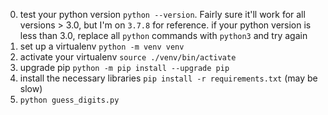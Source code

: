 0. test your python version `python --version`. Fairly sure it'll work for all versions > 3.0, but I'm on `3.7.8` for reference.
if your python version is less than 3.0, replace all `python` commands with `python3` and try again
1. set up a virtualenv `python -m venv venv`
2. activate your virtualenv `source ./venv/bin/activate`
3. upgrade pip `python -m pip install --upgrade pip`
4. install the necessary libraries `pip install -r requirements.txt` (may be slow)
5. `python guess_digits.py`
